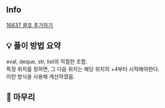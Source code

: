 ## Info
[16637 괄호 추가하기](https://www.acmicpc.net/problem/16637)

## 💡 풀이 방법 요약
eval, deque, str, list의 적절한 조합.  
특정 위치를 정하면, 그 다음 위치는 해당 위치의 +4부터 시작해야한다.  
이런 방식을 사용해 계산하였음.  

## 🙂 마무리